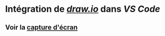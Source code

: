 # Intégration de [*draw.io*](https://www.drawio.com) dans *VS Code*
## Voir la [capture d'écran](capture-ecran.png)
